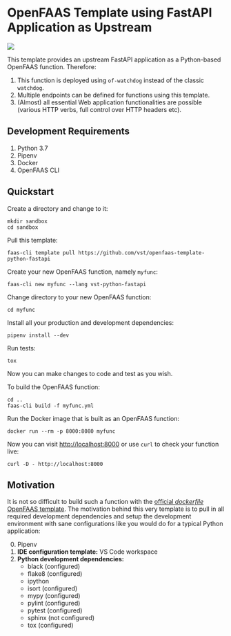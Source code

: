 # OpenFAAS Template using FastAPI Application as Upstream

![](https://img.shields.io/github/v/release/vst/openfaas-template-python-fastapi)

This template provides an upstream FastAPI application as a
Python-based OpenFAAS function. Therefore:

1. This function is deployed using `of-watchdog` instead of the classic `watchdog`.
2. Multiple endpoints can be defined for functions using this template.
3. (Almost) all essential Web application functionalities are possible
   (various HTTP verbs, full control over HTTP headers etc).

## Development Requirements

1. Python 3.7
2. Pipenv
3. Docker
4. OpenFAAS CLI

## Quickstart

Create a directory and change to it:

```
mkdir sandbox
cd sandbox
```

Pull this template:

```
faas-cli template pull https://github.com/vst/openfaas-template-python-fastapi
```

Create your new OpenFAAS function, namely `myfunc`:

```
faas-cli new myfunc --lang vst-python-fastapi
```

Change directory to your new OpenFAAS function:

```
cd myfunc
```

Install all your production and development dependencies:

```
pipenv install --dev
```

Run tests:

```
tox
```

Now you can make changes to code and test as you wish.

To build the OpenFAAS function:

```
cd ..
faas-cli build -f myfunc.yml
```

Run the Docker image that is built as an OpenFAAS function:

```
docker run --rm -p 8000:8080 myfunc
```

Now you can visit [http://localhost:8000](http://localhost:8000) or use `curl` to check your function live:

```
curl -D - http://localhost:8000
```

## Motivation

It is not so difficult to build such a function with the [official
*dockerfile* OpenFAAS
template](https://github.com/openfaas/templates/tree/master/template/dockerfile). The
motivation behind this very template is to pull in all required
development dependencies and setup the development environment with
sane configurations like you would do for a typical Python
application:

0. Pipenv
1. **IDE configuration template:** VS Code workspace
2. **Python development dependencies:**
    - black (configured)
    - flake8 (configured)
    - ipython
    - isort (configured)
    - mypy (configured)
    - pylint (configured)
    - pytest (configured)
    - sphinx (not configured)
    - tox (configured)
